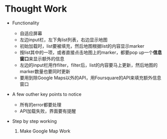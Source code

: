 # Thought Work

 - Functionality
	 - 自适应屏幕
	 - 左边input栏，左下角list列表，右边显示地图
	 - 初始加载时，list要被填充，然后地图根据list的内容显示marker
	 - 按list其中的一项，或者直接点击地图上的marker，都要pop up一个**信息窗口**来显示额外的信息
	 - 左边的input栏用作filter，filter后，list的内容要马上更新，然后地图的marker数量也要同时更新
	 - 要用到除Google Maps以外的API，用Foursquare的API来填充额外信息窗口

 - A few outher key points to notice
	 - 所有的error都要处理
	 - API加载失败，界面要有提醒


 - Step by step working
	1. Make Google Map Work